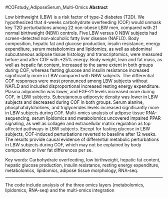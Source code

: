 #COFstudy_AdiposeSerum_Multi-Omics 
**Abstract**

Low birthweight (LBW) is a risk factor of type-2 diabetes (T2D). We hypothesized that 4-weeks carbohydrate overfeeding (COF) would unmask key T2D perturbations among 22 non-obese LBW men, compared with 21 normal birthweight (NBW) controls. Five LBW versus 0 NBW subjects had screen-detected non-alcoholic fatty liver disease (NAFLD).
Body composition, hepatic fat and glucose production, insulin resistance, energy expenditure, serum metabolomics and lipidomics, as well as abdominal subcutaneous adipose tissue histology and transcriptomics, were measured before and after COF with +25% energy. 
Body weight, lean and fat mass, as well as hepatic fat content, increased to the same extent in both groups during COF, whereas fasting glucose and insulin resistance increased significantly more in LBW compared with NBW subjects. The differential COF responses were most pronounced among LBW subjects without NAFLD and included disproportional increased resting energy expenditure. Plasma adiponectin was lower, and FGF-21 levels increased more during COF, in LBW subjects.  Subcutaneous adipocyte density was lower in LBW subjects and decreased during COF in both groups. Serum alanine, phosphatidylcholines, and triglycerides levels increased significantly more in LBW subjects during COF. Multi-omics analysis of adipose tissue RNA-sequencing, serum lipidomics and metabolomics uncovered impaired PPAR signaling, as well as collagen and extracellular matrix regulation as top affected pathways in LBW subjects. Except for fasting glucose in LBW subjects, COF-induced perturbations reverted to baseline after 12 weeks.
The results provide causal evidence of differential metabolic perturbations in LBW subjects during COF, which may not be explained by body composition or liver fat differences per se.  

Key words: Carbohydrate overfeeding, low birthweight, hepatic fat content, hepatic glucose production, insulin resistance, resting energy expenditure, metabolomics, lipidomics, adipose tissue morphology, RNA-seq. 

-------------------------------------------------------------------------
The code include analysis of the three omics layers (metabolomics, lipidomics, RNA-seq) and the multi-omics integration
